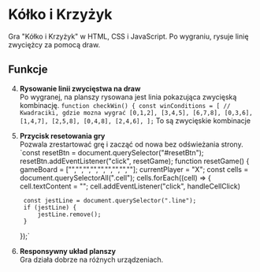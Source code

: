 # Kółko i Krzyżyk

Gra "Kółko i Krzyżyk" w HTML, CSS i JavaScript. Po wygraniu, rysuje linię zwyciężcy za pomocą draw.

## Funkcje

4. **Rysowanie linii zwycięstwa na draw**  
   Po wygranej, na planszy rysowana jest linia pokazująca zwycięską kombinację.
   `function checkWin() {
    const winConditions = [
        // Kwadraciki, gdzie mozna wygrać
        [0,1,2],
        [3,4,5],
        [6,7,8],
        [0,3,6],
        [1,4,7],
        [2,5,8],
        [0,4,8],
        [2,4,6],
    ];`
   To są zwycięskie kombinacje
   
7. **Przycisk resetowania gry**  
   Pozwala zrestartować grę i zacząć od nowa bez odświeżania strony.
   `const resetBtn = document.querySelector("#resetBtn");
resetBtn.addEventListener("click", resetGame);
function resetGame() {
    gameBoard = ["","","","","","","","",""];
    currentPlayer = "X";
    const cells = document.querySelectorAll(".cell");
    cells.forEach((cell) => {
        cell.textContent = "";
        cell.addEventListener("click", handleCellClick)

        const jestLine = document.querySelector(".line");
        if (jestLine) {
            jestLine.remove();
        }
    });`

9. **Responsywny układ planszy**  
   Gra działa dobrze na różnych urządzeniach.

